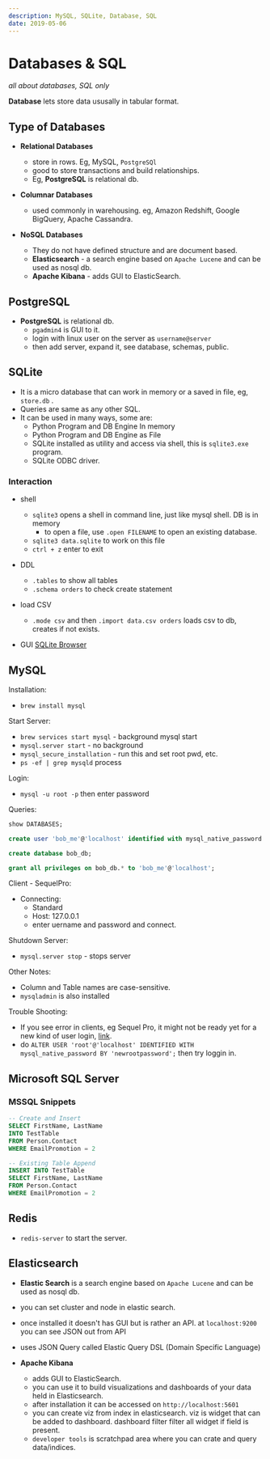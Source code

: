 ```yaml
---
description: MySQL, SQLite, Database, SQL
date: 2019-05-06
---
```


# Databases & SQL

*all about databases, SQL only*

**Database** lets store data ususally in tabular format.

## Type of Databases

- **Relational Databases**
  - store in rows. Eg, MySQL, `PostgreSQl`
  - good to store transactions and build relationships.
  - Eg, **PostgreSQL** is relational db.

- **Columnar Databases**
  - used commonly in warehousing. eg, Amazon Redshift, Google BigQuery, Apache Cassandra.

- **NoSQL Databases**
  - They do not have defined structure and are document based.
  - **Elasticsearch** - a search engine based on `Apache Lucene` and can be used as nosql db.
  - **Apache Kibana** - adds GUI to ElasticSearch.

## PostgreSQL

- **PostgreSQL** is relational db.
  - `pgadmin4` is GUI to it.
  - login with linux user on the server as `username@server`
  - then add server, expand it, see database, schemas, public.

## SQLite

- It is a micro database that can work in memory or a saved in file, eg, `store.db` .
- Queries are same as any other SQL.
- It can be used in many ways, some are:
  - Python Program and DB Engine In memory
  - Python Program and DB Engine as File
  - SQLite installed as utility and access via shell, this is `sqlite3.exe` program.
  - SQLite ODBC driver.

### Interaction

- shell
  - `sqlite3` opens a shell in command line, just like mysql shell. DB is in memory
    - to open a file, use `.open FILENAME` to open an existing database.
  - `sqlite3 data.sqlite` to work on this file
  - `ctrl + z` enter to exit

- DDL
  - `.tables` to show all tables
  - `.schema orders` to check create statement

- load CSV
  - `.mode csv` and then `.import data.csv orders` loads csv to db, creates if not exists.

- GUI [SQLite Browser](https://sqlitebrowser.org/)

## MySQL

Installation:

- `brew install mysql`

Start Server:

- `brew services start mysql` - background mysql start
- `mysql.server start` - no background
- `mysql_secure_installation` - run this and set root pwd, etc.
- `ps -ef | grep mysqld` process

Login:

- `mysql -u root -p` then enter password

Queries:

```sql
show DATABASES;

create user 'bob_me'@'localhost' identified with mysql_native_password by 'bob_pwd';

create database bob_db;

grant all privileges on bob_db.* to 'bob_me'@'localhost';
```

Client - SequelPro:

- Connecting:
  - Standard
  - Host: 127.0.0.1
  - enter uername and password and connect.

Shutdown Server:

- `mysql.server stop` - stops server

Other Notes:

- Column and Table names are case-sensitive.
- `mysqladmin` is also installed

Trouble Shooting:

- If you see error in clients, eg Sequel Pro, it might not be ready yet for a new kind of user login, [link](https://stackoverflow.com/questions/51179516/sequel-pro-and-mysql-connection-failed).
- do `ALTER USER 'root'@'localhost' IDENTIFIED WITH mysql_native_password BY 'newrootpassword';` then try loggin in.


## Microsoft SQL Server

### MSSQL Snippets

```sql
-- Create and Insert
SELECT FirstName, LastName
INTO TestTable
FROM Person.Contact
WHERE EmailPromotion = 2

-- Existing Table Append
INSERT INTO TestTable
SELECT FirstName, LastName
FROM Person.Contact
WHERE EmailPromotion = 2
```


## Redis

- `redis-server` to start the server.

## Elasticsearch

- **Elastic Search** is a search engine based on `Apache Lucene` and can be used as nosql db.
- you can set cluster and node in elastic search.
- once installed it doesn't has GUI but is rather an API. at `localhost:9200` you can see JSON out from API
- uses JSON Query called Elastic Query DSL (Domain Specific Language)

- **Apache Kibana**
  - adds GUI to ElasticSearch.
  - you can use it to build visualizations and dashboards of your data held in Elasticsearch.
  - after installation it can be accessed on `http://localhost:5601`
  - you can create viz from index in elasticsearch. viz is widget that can be added to dashboard. dashboard filter filter all widget if field is present.
  - `developer tools` is scratchpad area where you can crate and query data/indices.

